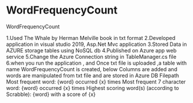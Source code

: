 # WordFrequencyCount
WordFrequencyCount

1.Used The Whale by Herman Melville book in txt format
2.Developed application in visual studio 2019, Asp.Net Mvc application
3.Stored Data in AZURE storage tables using NoSQL db
4.Published on Azure app web service
5.Change the Azure Connection string in TableManager.cs file
6.when you run the application , and Once txt file is uploaded ,a table with name WordFrequencyCount is created, below Columns are added and words are manipulated from txt file and are stored in Azure DB
Filepath
Most frequent word: {word} occurred {x} times
Most frequent 7 character word: {word} occurred {x} times
Highest scoring word(s) (according to Scrabble): {word} with a score of {x}
